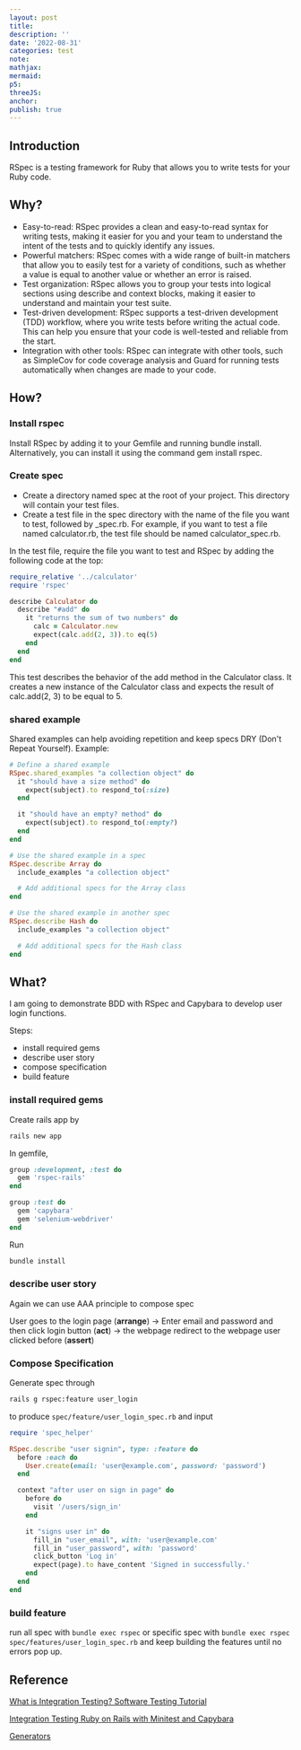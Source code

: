 ```yaml
---
layout: post
title:
description: ''
date: '2022-08-31'
categories: test
note:
mathjax:
mermaid:
p5:
threeJS:
anchor:
publish: true
---
```


## Introduction

RSpec is a testing framework for Ruby that allows you to write tests for your Ruby code.

## Why?

* Easy-to-read: RSpec provides a clean and easy-to-read syntax for writing tests, making it easier for you and your team to understand the intent of the tests and to quickly identify any issues.
* Powerful matchers: RSpec comes with a wide range of built-in matchers that allow you to easily test for a variety of conditions, such as whether a value is equal to another value or whether an error is raised.
* Test organization: RSpec allows you to group your tests into logical sections using describe and context blocks, making it easier to understand and maintain your test suite.
* Test-driven development: RSpec supports a test-driven development (TDD) workflow, where you write tests before writing the actual code. This can help you ensure that your code is well-tested and reliable from the start.
* Integration with other tools: RSpec can integrate with other tools, such as SimpleCov for code coverage analysis and Guard for running tests automatically when changes are made to your code.

## How?

### Install rspec

Install RSpec by adding it to your Gemfile and running bundle install. Alternatively, you can install it using the command gem install rspec.

### Create spec

* Create a directory named spec at the root of your project. This directory will contain your test files.
* Create a test file in the spec directory with the name of the file you want to test, followed by _spec.rb. For example, if you want to test a file named calculator.rb, the test file should be named calculator_spec.rb.

In the test file, require the file you want to test and RSpec by adding the following code at the top:

```ruby
require_relative '../calculator'
require 'rspec'

describe Calculator do
  describe "#add" do
    it "returns the sum of two numbers" do
      calc = Calculator.new
      expect(calc.add(2, 3)).to eq(5)
    end
  end
end
```

This test describes the behavior of the add method in the Calculator class. It creates a new instance of the Calculator class and expects the result of calc.add(2, 3) to be equal to 5.

### shared example

Shared examples can help avoiding repetition and keep specs DRY (Don't Repeat Yourself). Example:

```ruby
# Define a shared example
RSpec.shared_examples "a collection object" do
  it "should have a size method" do
    expect(subject).to respond_to(:size)
  end

  it "should have an empty? method" do
    expect(subject).to respond_to(:empty?)
  end
end

# Use the shared example in a spec
RSpec.describe Array do
  include_examples "a collection object"

  # Add additional specs for the Array class
end

# Use the shared example in another spec
RSpec.describe Hash do
  include_examples "a collection object"

  # Add additional specs for the Hash class
end
```

## What?

I am going to demonstrate BDD with RSpec and Capybara to develop user login functions.

Steps:

* install required gems
* describe user story
* compose specification
* build feature

### install required gems

Create rails app by

```bash
rails new app
```

In gemfile,

```ruby
group :development, :test do
  gem 'rspec-rails'
end

group :test do
  gem 'capybara'
  gem 'selenium-webdriver'
end
```

Run

```bash
bundle install
```

### describe user story

Again we can use AAA principle to compose spec

User goes to the login page (**arrange**) -> Enter email and password and then click login button (**act**) -> the webpage redirect to the webpage user clicked before (**assert**)

### Compose Specification

Generate spec through

```bash
rails g rspec:feature user_login
```

to produce `spec/feature/user_login_spec.rb` and input

```ruby
require 'spec_helper'

RSpec.describe "user signin", type: :feature do
  before :each do
    User.create(email: 'user@example.com', password: 'password')
  end

  context "after user on sign in page" do
    before do
      visit '/users/sign_in'
    end

    it "signs user in" do
      fill_in "user_email", with: 'user@example.com'
      fill_in "user_password", with: 'password'
      click_button 'Log in'
      expect(page).to have_content 'Signed in successfully.'
    end
  end
end
```

### build feature

run all spec with `bundle exec rspec` or specific spec with `bundle exec rspec spec/features/user_login_spec.rb` and keep building the features until no errors pop up.

## Reference

[What is Integration Testing? Software Testing Tutorial](https://www.youtube.com/watch?v=QYCaaNz8emY)

[Integration Testing Ruby on Rails with Minitest and Capybara](https://semaphoreci.com/community/tutorials/integration-testing-ruby-on-rails-with-minitest-and-capybara)

[Generators](https://relishapp.com/rspec/rspec-rails/docs/generators)
